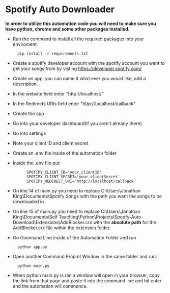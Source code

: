 # Spotify Auto Downloader

**In order to utilize this automation code you will need to make sure you have python, chrome and some other packages installed.**

- Run the command to install all the required packages into your enviroment:

        pip install -r requirements.txt

- Create a spotify developer account with the apotify account you want to get your songs from by visting https://developer.spotify.com/

- Create an app, you can name it what ever you would like, add a description.

- In the website field enter "http://localhost/"

- In the Redirects URIs field enter "http://localhost/callback"

- Create the app

- Go into your developer dashboard(if you aren't already there)

- Go into settings

- Note your client ID and client secret

- Create an .env file inside of the automation folder 

- Inside the .env file put:

            SPOTIPY_CLIENT_ID='your_clientID'
            SPOTIPY_CLIENT_SECRET='your_clientSecret'
            SPOTIPY_REDIRECT_URI='http://localhost/callback'

- On line 14 of main.py you need to replace C:\Users\Jonathan King\Documents\Spotify Songs with the path you want the songs to be downloaded in

- On line 15 of main.py you need to replace C:\Users\Jonathan King\Documents\Self Teaching\Python\Projects\Spoofy-Auto-Download\Extensions\AddBlocker.crx with the **absolute path** for the AddBlocker.crx file within the extension folder.

- Go Command Line inside of the Automation Folder and run

        python app.py

- Open another Command Propmt Window in the same folder and run:

        python main.py

- When python main.py is ran a window will open in your browser, copy the link from that page and paste it into the command line and hit enter and the automation will commence.






   




